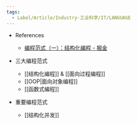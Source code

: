 ```yaml
---
tags:
  - Label/Article/Industry-工业科学/IT/LANGUAGE
---
```


- References
    - [编程范式（一）：结构化编程 - 掘金](https://juejin.cn/post/7057824080195485703)

- 三大编程范式
    - [[结构化编程]] & [[面向过程编程]]
    - [[OOP|面向对象编程]]
    - [[函数式编程]]

- 重要编程范式
    - [[结构化并发]]
